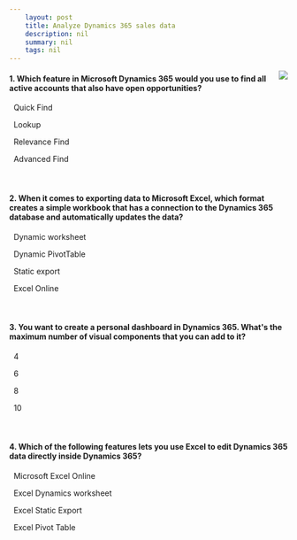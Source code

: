 ```yaml
---
    layout: post
    title: Analyze Dynamics 365 sales data  
    description: nil
    summary: nil
    tags: nil
---
```



 <a target="_blank" href="https://docs.microsoft.com/en-us/learn/modules/analyze-dynamics-365-sales-data/6-knowledge-check/"><i class="fas fa-external-link-alt"></i> </a>
 <img align="right" src="https://docs.microsoft.com/en-us/learn/achievements/analyze-d365-sales-data.svg">
####  1. Which feature in Microsoft Dynamics 365 would you use to find all active accounts that also have open opportunities?


<i class='far fa-square'></i> &nbsp;&nbsp;Quick Find

<i class='far fa-square'></i> &nbsp;&nbsp;Lookup

<i class='far fa-square'></i> &nbsp;&nbsp;Relevance Find

<i class='fas fa-check-square' style='color: Dodgerblue;'></i> &nbsp;&nbsp;Advanced Find
<br />
<br />
<br />

####  2. When it comes to exporting data to Microsoft Excel, which format creates a simple workbook that has a connection to the Dynamics 365 database and automatically updates the data?


<i class='fas fa-check-square' style='color: Dodgerblue;'></i> &nbsp;&nbsp;Dynamic worksheet

<i class='far fa-square'></i> &nbsp;&nbsp;Dynamic PivotTable

<i class='far fa-square'></i> &nbsp;&nbsp;Static export

<i class='far fa-square'></i> &nbsp;&nbsp;Excel Online
<br />
<br />
<br />

####  3. You want to create a personal dashboard in Dynamics 365. What's the maximum number of visual components that you can add to it?


<i class='far fa-square'></i> &nbsp;&nbsp;4

<i class='fas fa-check-square' style='color: Dodgerblue;'></i> &nbsp;&nbsp;6

<i class='far fa-square'></i> &nbsp;&nbsp;8

<i class='far fa-square'></i> &nbsp;&nbsp;10
<br />
<br />
<br />

####  4. Which of the following features lets you use Excel to edit Dynamics 365 data directly inside Dynamics 365?


<i class='fas fa-check-square' style='color: Dodgerblue;'></i> &nbsp;&nbsp;Microsoft Excel Online

<i class='far fa-square'></i> &nbsp;&nbsp;Excel Dynamics worksheet

<i class='far fa-square'></i> &nbsp;&nbsp;Excel Static Export

<i class='far fa-square'></i> &nbsp;&nbsp;Excel Pivot Table
<br />
<br />
<br />
